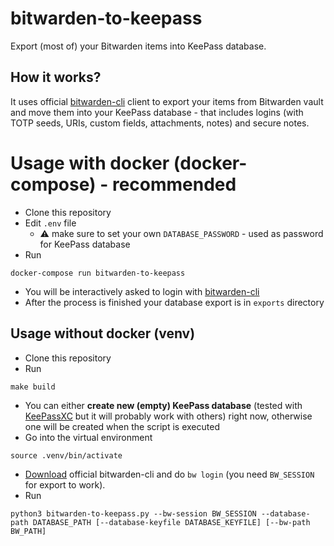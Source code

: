 # bitwarden-to-keepass
Export (most of) your Bitwarden items into KeePass database.

## How it works?
It uses official [bitwarden-cli](https://bitwarden.com/help/article/cli/) client to export your items from Bitwarden vault and move them into your KeePass database - that includes logins (with TOTP seeds, URIs, custom fields, attachments, notes) and secure notes.

# Usage with docker (docker-compose) - recommended
- Clone this repository
- Edit `.env` file
  - ⚠️ make sure to set your own `DATABASE_PASSWORD` - used as password for KeePass database
- Run
```
docker-compose run bitwarden-to-keepass
```
- You will be interactively asked to login with [bitwarden-cli](https://bitwarden.com/help/article/cli/)
- After the process is finished your database export is in `exports` directory

## Usage without docker (venv)
- Clone this repository
- Run
```
make build
```
- You can either **create new (empty) KeePass database** (tested with [KeePassXC](https://github.com/keepassxreboot/keepassxc) but it will probably work with others) right now, otherwise one will be created when the script is executed
- Go into the virtual environment
```
source .venv/bin/activate
```
- [Download](https://bitwarden.com/help/article/cli/#download-and-install) official bitwarden-cli and do `bw login` (you need `BW_SESSION` for export to work).
- Run
```
python3 bitwarden-to-keepass.py --bw-session BW_SESSION --database-path DATABASE_PATH [--database-keyfile DATABASE_KEYFILE] [--bw-path BW_PATH]
```
